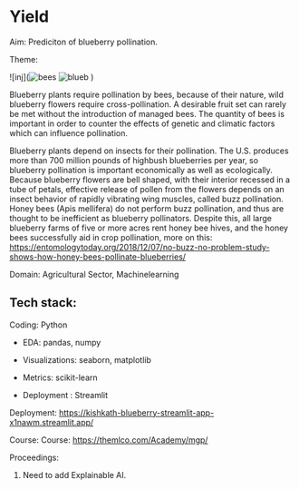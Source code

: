 # Yield

Aim: Prediciton of blueberry pollination.


Theme: 

![inj](![bees](https://user-images.githubusercontent.com/60026221/211329174-4c3f52aa-5325-4d4b-9f92-817a9f337dff.jpeg)
![blueb](https://user-images.githubusercontent.com/60026221/211329178-5a4dfccb-ebb2-4bcf-b3e1-2d920ae34ac8.jpeg)
)

Blueberry plants require pollination by bees, because of their nature, wild blueberry flowers require cross-pollination. A desirable fruit set can rarely be met without the introduction of managed bees. The quantity of bees is important in order to counter the effects of genetic and climatic factors which can influence pollination.
 
Blueberry plants depend on insects for their pollination. The U.S. produces more than  700 million pounds of highbush blueberries per year, so blueberry pollination is important economically as well as ecologically. Because blueberry flowers are bell shaped, with their interior recessed in a tube of petals, effective release of pollen from the flowers depends on an insect behavior of rapidly vibrating wing muscles, called buzz pollination. Honey bees (Apis mellifera) do not perform buzz pollination, and thus are thought to be inefficient as blueberry pollinators. Despite this, all large blueberry farms of five or more acres rent honey bee hives, and the honey bees successfully aid in crop pollination, more on this: https://entomologytoday.org/2018/12/07/no-buzz-no-problem-study-shows-how-honey-bees-pollinate-blueberries/

Domain: Agricultural Sector, Machinelearning

Tech stack: 
----------
Coding: Python

* EDA: pandas, numpy

* Visualizations: seaborn, matplotlib

* Metrics: scikit-learn

* Deployment : Streamlit

Deployment: https://kishkath-blueberry-streamlit-app-x1nawm.streamlit.app/ 
 
 Course: Course: https://themlco.com/Academy/mgp/

Proceedings:

1. Need to add Explainable AI.

